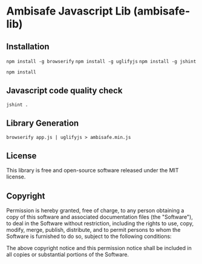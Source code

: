 # Ambisafe Javascript Lib (ambisafe-lib)


## Installation

`npm install -g browserify`
`npm install -g uglifyjs`
`npm install -g jshint`

`npm install`

## Javascript code quality check
`jshint .`

## Library Generation
`browserify app.js | uglifyjs > ambisafe.min.js`

## License

This library is free and open-source software released under the MIT license.


## Copyright
Permission is hereby granted, free of charge, to any person obtaining a copy of this software and associated documentation files (the "Software"), to deal in the Software without restriction, including the rights to use, copy, modify, merge, publish, distribute, and to permit persons to whom the Software is furnished to do so, subject to the following conditions:

The above copyright notice and this permission notice shall be included in all copies or substantial portions of the Software.